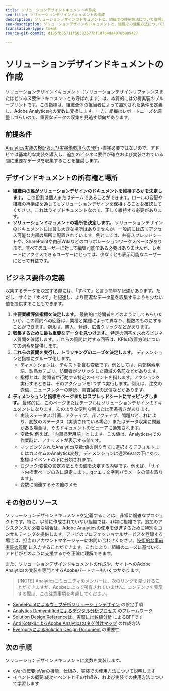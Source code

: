 ```yaml
---
title: ソリューションデザインドキュメントの作成
seo-title: ソリューションデザインドキュメントの作成
description: ソリューションデザインのドキュメントと、組織での使用方法について説明します。
seo-description: ソリューションデザインのドキュメントと、組織での使用方法について説明します。
translation-type: tm+mt
source-git-commit: d195fb85711f58383577bf1d7b4da4078b909427

---
```



# ソリューションデザインドキュメントの作成

ソリューションデザインドキュメント（ソリューションデザインリファレンスまたはビジネス要件ドキュメントとも呼ばれます）は、本質的には分析実装のブループリントです。この指標は、組織全体の担当者によって識別された条件を定義し、Adobe Analytics内の変数に変換します。一方、組織はレポートニーズを調整しづらいので、重要なデータの収集を見逃す傾向があります。

## 前提条件

[Analytics実装の検証および実稼働環境への発行](../implement-with-launch/validate-publish-prod.md) -直接必要ではないので、アドビでは基本的な実装を導入し、追加のビジネス要件が確立および実装されている間に重要なデータを収集することを推奨します。

## デザインドキュメントの所有権と場所

* **組織内の誰がソリューションデザインのドキュメントを維持するかを決定します。** この役割は個人またはチームであることができます。ロールの変更や組織の再構成を通してもソリューションデザインを保持することを確認してください。これはライブドキュメントなので、正しく維持する必要があります。
* **ソリューションドキュメントの場所を決定します。** ソリューションデザインのドキュメントには最も大きな場所はありませんが、一般的には広くアクセス可能な内部の場所に配置されています。例としては、共有スプレッドシートや、SharePointや内部Wikiなどのコラボレーションワークスペースがあります。すべてのユーザーに対して編集可能である必要はありませんが、レポートにアクセスできるユーザーにとっては、少なくとも表示可能なユーザーにとって有益です。

## ビジネス要件の定義

収集するデータを決定する際には、「すべて」と言う簡単な記述があります。ただし、すぐに「すべて」と記述し、より簡潔なデータ量を収集するよりも少ない値を提供することもできます。

1. **主要業績評価指標を決定します。** 最終的に訪問者をどのようにしてもらいたいか。この質問への回答は、業種と業種によって異なり、複数のものにすることができます。例えば、購入、登録、広告クリックなどがあります。
1. **収集するために最も重要なデータを見つけます。** 特定の回答を求めるビジネス質問を確認します。これらの質問に対する回答は、KPIの改善方法についての洞察を提供します。
1. **これらの質問を実行し、トラッキングのニーズを決定します。** ディメンションと指標にグループ化します。
   * ディメンションは、テキストを含む変数です。例としては、内部検索用語、製品カテゴリ、訪問者がクリックした領域の名前などがあります。
   * 指標とは、訪問者が行動する特定のイベントを指します。アクションを実行するときは、そのアクションを1つずつ実行します。例えば、注文の送信、ニュースレターの購読、調査回答の送信などがあります。
1. **ディメンションと指標をページまたはスプレッドシートにマッピングします。** 最終的に、このページまたはテーブルはソリューションデザインのドキュメントになります。次のような便利な列または箇条書きがあります。
   * 実装ステータス:計画、アクティブ、非アクティブ、問題などこれにより、変数のステータス（実装されている場合）またはデータ収集に問題がある場合は、そのドキュメントのビューアに通知されます。
   * 変数名:例えば、「内部検索用語」とします。この値は、Analytics内での作業時に、アナリストが表示する値です。
   * マッピングされたAnalytics変数:値の割り当てに選択するデフォルトまたはカスタムのAnalytics変数。ディメンションは通常eVarの下にあり、指標はイベントの下に分類されます。
   * ロジック:変数の設定方法とその値を決定する内容です。例えば、「サイト内検索ページのみに設定します。qクエリ文字列パラメータの値を取ります」。
   * 変数に関連するその他のメモ

## その他のリソース

ソリューションデザインドキュメントを定義することは、非常に複雑なプロジェクトです。特に、以前に作成されていない組織では、非常に複雑です。追加のアシスタンスが必要な場合は、Adobe Analyticsの使用を促進するために特別なコンサルティングを提供します。アドビのプロフェッショナルサービスを登録する場合は、担当のアカウントマネージャーにお問い合わせください。[技術的な事前実装の質問](assets/technical-pre-implementation-questionnaire.pdf) に入力することができます。これにより、組織のニーズに基づいて、アドビがどのように支援するかを正確に理解できます。

また、ソリューションデザインドキュメントの作成や、サイトへのAdobe Analyticsの実装を専門とするAdobeパートナーもいくつかあります。

> [!NOTE] Analyticsコミュニティのメンバーは、次のリンクを見つけることができますが、Adobeによって所有されていません。コンテンツを表示する際は、この注意事項を考慮してください。

* [SeneePointによるウェブ分析ソリューションデザイン](https://resources.observepoint.com/blog/7-steps-solution-design-data-governance) の設定手順
* [Analytics Demymtifiedによるデジタル分析プロセス](https://analyticsdemystified.com/analytics-strategy/framework-digital-analytics-process/) のフレームワーク
* [Solution Design Referenceは、実際には数値分析](http://numericanalytics.com/why-a-simple-piece-of-documentation-is-the-key-to-analytics-success-the-solution-design-reference-is-actually-your-bff/) によるBFFです
* [Anti KotskiによるAdobe Analyticsのタグ付けマップ](http://www.anttikoski.fi/how-to-make-adobe-analytics-tagging-map-aka-solution-design-requirements-for-sitecatalyst-implementation/) の作成方法
* [EverquityによるSolution Design Document](https://www.ebiquity.com/news-insights/analytics/the-importance-of-the-solution-design-document) の重要性

## 次の手順

ソリューションデザインドキュメントに変数を実装します。

* eVarの概要:eVarの機能、仕組み、実装での使用方法について説明します
* イベントの概要:成功イベントとその仕組み、および実装での使用方法について学習します
